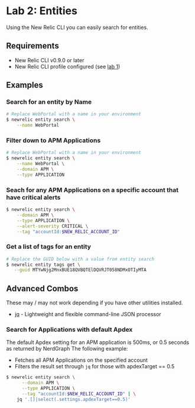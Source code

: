 # Lab 2: Entities

Using the New Relic CLI you can easily search for entities.

## Requirements

* New Relic CLI v0.9.0 or later
* New Relic CLI profile configured (see [lab 1](../lab1/README.md))

## Examples

### Search for an entity by Name

```bash
# Replace WebPortal with a name in your environment
$ newrelic entity search \
    --name WebPortal
```


### Filter down to APM Applications

```bash
# Replace WebPortal with a name in your environment
$ newrelic entity search \
    --name WebPortal \
    --domain APM \
    --type APPLICATION
```


### Seach for any APM Applications on a specific account that have critical alerts

```bash
$ newrelic entity search \
    --domain APM \
    --type APPLICATION \
    --alert-severity CRITICAL \
    --tag "accountId:$NEW_RELIC_ACCOUNT_ID"
```


### Get a list of tags for an entity

```bash
# Replace the GUID below with a value from entity search
$ newrelic entity tags get \
   --guid MTYwNjg2MnxBUE18QVBQTElDQVRJT058NDMxOTIyMTA
```


## Advanced Combos

These may / may not work depending if you have other utilities installed.

* [jq](https://stedolan.github.io/jq/) - Lightweight and flexible command-line JSON processor

### Search for Applications with default Apdex

The default Apdex setting for an APM application is 500ms, or 0.5 seconds as
returned by NerdGraph  The following example:

* Fetches all APM Applications on the specified account
* Filters the result set through `jq` for those with apdexTarget == 0.5

```bash
$ newrelic entity search \
      --domain APM \
      --type APPLICATION \
      --tag "accountId:$NEW_RELIC_ACCOUNT_ID" | \
    jq '.[]|select(.settings.apdexTarget==0.5)'
```

